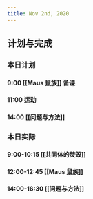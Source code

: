 ```yaml
---
title: Nov 2nd, 2020
---
```


## 计划与完成
### 本日计划
#### 9:00 [[Maus 鼠族]] 备课
#### 11:00 运动
#### 14:00 [[问题与方法]]
### 本日实际
#### 9:00-10:15 [[共同体的焚毁]]
#### 12:00-12:45 [[Maus 鼠族]]
#### 14:00-16:30 [[问题与方法]]
####
##
